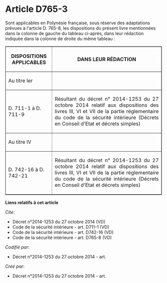 # Article D765-3

Sont applicables en Polynésie française, sous réserve des adaptations prévues à l'article D. 765-8, les dispositions du
présent livre mentionnées dans la colonne de gauche du tableau ci-après, dans leur rédaction indiquée dans la colonne de
droite du même tableau : 

<table border="1">
      <tbody><tr>
        <th>

DISPOSITIONS APPLICABLES </th>
        <th>

DANS LEUR RÉDACTION </th>
      </tr>
      <tr>
        <td align="justify">

Au titre Ier </td>
        <td align="justify">
      </td></tr>
      <tr>
        <td align="left">

D. 711-1 à D. 711-9 
</td>
        <td align="justify">

Résultant du décret n° 2014-1253 du 27 octobre 2014 relatif aux dispositions des livres III, VI et VII de la partie
réglementaire du code de la sécurité intérieure (Décrets en Conseil d'Etat et décrets simples) </td>
      </tr>
      <tr>
        <td align="left">

Au titre IV </td>
        <td align="justify">
      </td></tr>
      <tr>
        <td align="left">

D. 742-16 à D. 742-21
</td>
        <td align="justify">

Résultant du décret n° 2014-1253 du 27 octobre 2014 relatif aux dispositions des livres III, VI et VII de la partie
réglementaire du code de la sécurité intérieure (Décrets en Conseil d'Etat et décrets simples)</td>
      </tr>
    </tbody></table>

**Liens relatifs à cet article**

_Cite_:

  - Décret n°2014-1253 du 27 octobre 2014 (VD)
  - Code de la sécurité intérieure - art. D711-1 (VD)
  - Code de la sécurité intérieure - art. D742-16 (VD)
  - Code de la sécurité intérieure - art. D765-8 (VD)

_Codifié par_:

  - Décret n°2014-1253 du 27 octobre 2014 - art.

_Créé par_:

  - Décret n°2014-1253 du 27 octobre 2014 - art.
